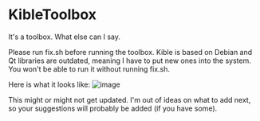 # KibleToolbox
It's a toolbox. What else can I say.

Please run fix.sh before running the toolbox. Kible is based on Debian and Qt libraries are outdated, meaning I have to put new ones into the system. You won't be able to run it without running fix.sh.

Here is what it looks like:
![image](https://user-images.githubusercontent.com/31042508/182398671-97c3be28-5bb8-4fd0-846e-2699a6a06729.png)

This might or might not get updated. I'm out of ideas on what to add next, so your suggestions will probably be added (if you have some).
